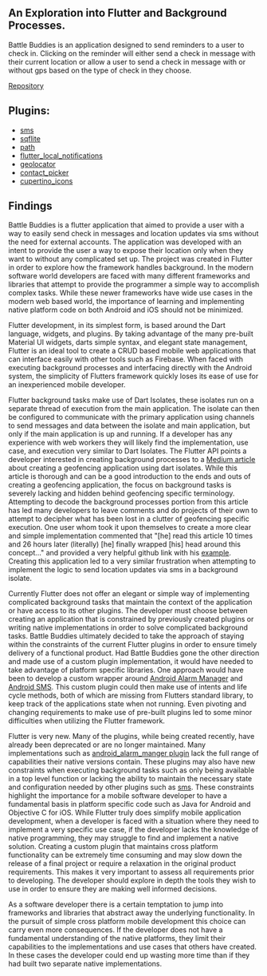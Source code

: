 ## An Exploration into Flutter and Background Processes. 
   Battle Buddies is an application designed to send reminders to a user to check in. Clicking on the reminder will either send a check in message with their current location or allow a user to send a check in message with or without gps based on the type of check in they choose.

[Repository](https://github.com/mwinb/BattleBuddies)

## Plugins: 
- [sms](https://pub.dev/packages/sms)
- [sqflite](https://pub.dev/packages/sqflite)
- [path](https://pub.dev/packages/path)
- [flutter_local_notifications](https://pub.dev/packages/flutter_local_notifications)
- [geolocator](https://pub.dev/packages/geolocator)
- [contact_picker](https://pub.dev/packages/contact_picker)
- [cupertino_icons](https://pub.dev/packages/cupertino_icons)

## Findings
Battle Buddies is a flutter application that aimed to provide a user with a way to easily send check in messages and location updates via sms without the need for external accounts. The application was developed with an intent to provide the user a way to expose their location only when they want to without any complicated set up. The project was created in Flutter in order to explore how the framework handles background. In the modern software world developers are faced with many different frameworks and libraries that attempt to provide the programmer a simple way to accomplish complex tasks. While these newer frameworks have wide use cases in the modern web based world, the importance of learning and implementing native platform code on both Android and iOS should not be minimized.  
  
Flutter development, in its simplest form, is based around the Dart language, widgets, and plugins. By taking advantage of the many pre-built Material UI widgets, darts simple syntax, and elegant state management, Flutter is an ideal tool to create a CRUD based mobile web applications that can interface easily with other tools such as Firebase. When faced with executing background processes and interfacing directly with the Android system, the simplicity of Flutters framework quickly loses its ease of use for an inexperienced mobile developer.   
  
Flutter background tasks make use of Dart Isolates, these isolates run on a separate thread of execution from the main application. The isolate can then be configured to communicate with the primary application using channels to send messages and data between the isolate and main application, but only if the main application is up and running. If a developer has any experience with web workers they will likely find the implementation, use case, and execution very similar to Dart Isolates. The Flutter API points a developer interested in creating background processes to a [Medium article](https://medium.com/flutter/executing-dart-in-the-background-with-flutter-plugins-and-geofencing-2b3e40a1a124) about creating a geofencing application using dart isolates. While this article is thorough and can be a good introduction to the ends and outs of creating a geofencing application, the focus on background tasks is severely lacking and hidden behind geofencing specific terminology. Attempting to decode the background processes portion from this article has led many developers to leave comments and do projects of their own to attempt to decipher what has been lost in a clutter of geofencing specific execution. One user whom took it upon themselves to create a more clear and simple implementation commented that "[he] read this article 10 times and 26 hours later (literally) [he] finally wrapped [his] head around this concept..." and provided a very helpful github link with his [example](https://github.com/charleswritescode/flutter_background_code). Creating this application led to a very similar frustration when attempting to implement the logic to send location updates via sms in a background isolate.   
  
Currently Flutter does not offer an elegant or simple way of implementing complicated background tasks that maintain the context of the application or have access to its other plugins. The developer must choose between creating an application that is constrained by previously created plugins or writing native implementations in order to solve complicated background tasks. Battle Buddies ultimately decided to take the approach of staying within the constraints of the current Flutter plugins in order to ensure timely delivery of a functional product. Had Battle Buddies gone the other direction and made use of a custom plugin implementation, it would have needed to take advantage of platform specific libraries. One approach would have been to develop a custom wrapper around [Android Alarm Manager](https://developer.android.com/reference/android/app/AlarmManager) and [Android SMS](https://developer.android.com/reference/android/telephony/SmsManager). This custom plugin could then make use of intents and life cycle methods, both of which are missing from Flutters standard library, to keep track of the applications state when not running. Even pivoting and changing requirements to make use of pre-built plugins led to some minor difficulties when utilizing the Flutter framework.  
   
Flutter is very new. Many of the plugins, while being created recently, have already been deprecated or are no longer maintained. Many implementations such as [android_alarm_manger plugin](https://pub.dev/packages/android_alarm_manager) lack the full range of capabilities their native versions contain. These plugins may also have new constraints when executing background tasks such as only being available in a top level function or lacking the ability to maintain the necessary state and configuration needed by other plugins such as [sms](https://pub.dev/packages/sms). These constraints highlight the importance for a mobile software developer to have a fundamental basis in platform specific code such as Java for Android and Objective C for iOS. While Flutter truly does simplify mobile application development, when a developer is faced with a situation where they need to implement a very specific use case, if the developer lacks the knowledge of native programming, they may struggle to find and implement a native solution. Creating a custom plugin that maintains cross platform functionality can be extremely time consuming and may slow down the release of a final project or require a relaxation in the original product requirements. This makes it very important to assess all requirements prior to developing. The developer should explore in depth the tools they wish to use in order to ensure they are making well informed decisions.  
   
As a software developer there is a certain temptation to jump into frameworks and libraries that abstract away the underlying functionality. In the pursuit of simple cross platform mobile development this choice can carry even more consequences. If the developer does not have a fundamental understanding of the native platforms, they limit their capabilities to the implementations and use cases that others have created. In these cases the developer could end up wasting more time than if they had built two separate native implementations.  
